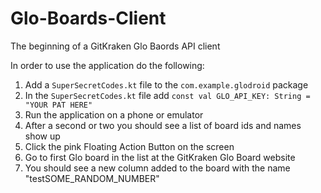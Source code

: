 # Glo-Boards-Client
The beginning of a GitKraken Glo Baords API client

In order to use the application do the following:

1. Add a `SuperSecretCodes.kt` file to the `com.example.glodroid` package
2. In the `SuperSecretCodes.kt` file add `const val GLO_API_KEY: String = "YOUR PAT HERE"`
3. Run the application on a phone or emulator
4. After a second or two you should see a list of board ids and names show up
5. Click the pink Floating Action Button on the screen
6. Go to first Glo board in the list at the GitKraken Glo Board website
7. You should see a new column added to the board with the name "testSOME_RANDOM_NUMBER"
